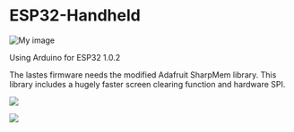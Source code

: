 # ESP32-Handheld

![My image](https://cdn.hackaday.io/images/7327171577179362033.JPG)


Using Arduino for ESP32 1.0.2

The lastes firmware needs the modified Adafruit SharpMem library. This library includes a hugely faster screen clearing function and hardware SPI.


![](paint.gif)

![](keyboard.gif)

